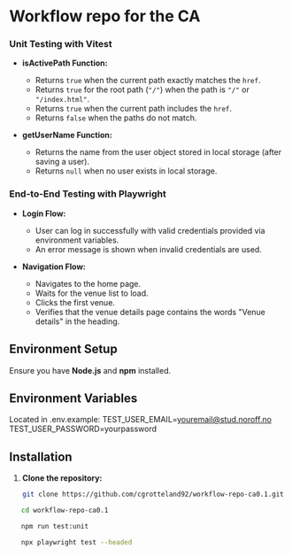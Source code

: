 # Workflow repo for the CA

### Unit Testing with Vitest

- **isActivePath Function:**

  - Returns `true` when the current path exactly matches the `href`.
  - Returns `true` for the root path (`"/"`) when the path is `"/"` or `"/index.html"`.
  - Returns `true` when the current path includes the `href`.
  - Returns `false` when the paths do not match.

- **getUserName Function:**
  - Returns the name from the user object stored in local storage (after saving a user).
  - Returns `null` when no user exists in local storage.

### End-to-End Testing with Playwright

- **Login Flow:**

  - User can log in successfully with valid credentials provided via environment variables.
  - An error message is shown when invalid credentials are used.

- **Navigation Flow:**
  - Navigates to the home page.
  - Waits for the venue list to load.
  - Clicks the first venue.
  - Verifies that the venue details page contains the words "Venue details" in the heading.

## Environment Setup

Ensure you have **Node.js** and **npm** installed.

## Environment Variables

Located in .env.example:
TEST_USER_EMAIL=youremail@stud.noroff.no
TEST_USER_PASSWORD=yourpassword

## Installation

1. **Clone the repository:**

   ```bash
   git clone https://github.com/cgrotteland92/workflow-repo-ca0.1.git
   ```

```bash
   cd workflow-repo-ca0.1
```

```bash
   npm run test:unit
```

```bash
   npx playwright test --headed
```
